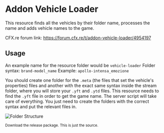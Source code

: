# Addon Vehicle Loader

This resource finds all the vehicles by their folder name, processes the name and adds vehicle names to the game.

CFX.re forum link: https://forum.cfx.re/t/addon-vehicle-loader/4954197

## Usage
An example name for the resource folder would be `vehicle-loader`
Folder syntax: `brand-model_name`
Example: `apollo-intensa_emozione`

You should create one folder for the `.meta` (the files that set the vehicle's properties) files and another with the exact same syntax inside the stream folder, where you will store your `.yft` and `.ytd` files.
This resource needs to find the `.yft` file in order to get the game name.
The server script will take care of everything. You just need to create the folders with the correct syntax and put the relevant files in.

![Folder Structure](https://user-images.githubusercontent.com/1616657/203375188-984dc3cb-1045-4be8-aa5f-273678dd3f8c.png)

<sub>Download the release package. This is just the source.</sub>

